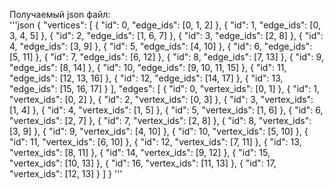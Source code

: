 Получаемый json файл: <br />
'''json
{
	"vertices": [
		{
			"id": 0,
			"edge_ids": [0, 1, 2]
		},
		{
			"id": 1,
			"edge_ids": [0, 3, 4, 5]
		},
		{
			"id": 2,
			"edge_ids": [1, 6, 7]
		},
		{
			"id": 3,
			"edge_ids": [2, 8]
		},
		{
			"id": 4,
			"edge_ids": [3, 9]
		},
		{
			"id": 5,
			"edge_ids": [4, 10]
		},
		{
			"id": 6,
			"edge_ids": [5, 11]
		},
		{
			"id": 7,
			"edge_ids": [6, 12]
		},
		{
			"id": 8,
			"edge_ids": [7, 13]
		},
		{
			"id": 9,
			"edge_ids": [8, 14]
		},
		{
			"id": 10,
			"edge_ids": [9, 10, 11, 15]
		},
		{
			"id": 11,
			"edge_ids": [12, 13, 16]
		},
		{
			"id": 12,
			"edge_ids": [14, 17]
		},
		{
			"id": 13,
			"edge_ids": [15, 16, 17]
		}
	], "edges": [
		{
			"id": 0,
			"vertex_ids": [0, 1]
		},
		{
			"id": 1,
			"vertex_ids": [0, 2]
		},
		{
			"id": 2,
			"vertex_ids": [0, 3]
		},
		{
			"id": 3,
			"vertex_ids": [1, 4]
		},
		{
			"id": 4,
			"vertex_ids": [1, 5]
		},
		{
			"id": 5,
			"vertex_ids": [1, 6]
		},
		{
			"id": 6,
			"vertex_ids": [2, 7]
		},
		{
			"id": 7,
			"vertex_ids": [2, 8]
		},
		{
			"id": 8,
			"vertex_ids": [3, 9]
		},
		{
			"id": 9,
			"vertex_ids": [4, 10]
		},
		{
			"id": 10,
			"vertex_ids": [5, 10]
		},
		{
			"id": 11,
			"vertex_ids": [6, 10]
		},
		{
			"id": 12,
			"vertex_ids": [7, 11]
		},
		{
			"id": 13,
			"vertex_ids": [8, 11]
		},
		{
			"id": 14,
			"vertex_ids": [9, 12]
		},
		{
			"id": 15,
			"vertex_ids": [10, 13]
		},
		{
			"id": 16,
			"vertex_ids": [11, 13]
		},
		{
			"id": 17,
			"vertex_ids": [12, 13]
		}
	]
}
'''